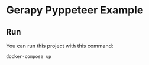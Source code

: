 # Gerapy Pyppeteer Example

## Run

You can run this project with this command:

```shell script
docker-compose up
```

